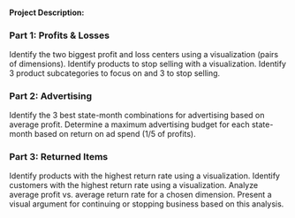 <h4>Project Description:</h4>

### Part 1: Profits & Losses
Identify the two biggest profit and loss centers using a visualization (pairs of dimensions).
Identify products to stop selling with a visualization.
Identify 3 product subcategories to focus on and 3 to stop selling.

### Part 2: Advertising
Identify the 3 best state-month combinations for advertising based on average profit.
Determine a maximum advertising budget for each state-month based on return on ad spend (1/5 of profits).

###  Part 3: Returned Items
Identify products with the highest return rate using a visualization.
Identify customers with the highest return rate using a visualization.
Analyze average profit vs. average return rate for a chosen dimension.
Present a visual argument for continuing or stopping business based on this analysis.
